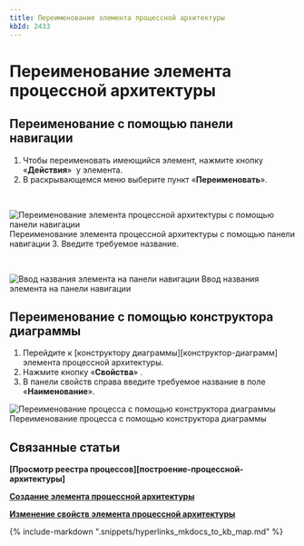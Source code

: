 ```yaml
---
title: Переименование элемента процессной архитектуры
kbId: 2433
---
```


# Переименование элемента процессной архитектуры

## Переименование с помощью панели навигации

1. Чтобы переименовать имеющийся элемент, нажмите кнопку «**Действия**» *‌* у элемента.
2. В раскрывающемся меню выберите пункт «**Переименовать**».

 

![Переименование элемента процессной архитектуры с помощью панели навигации](https://kb.comindware.ru/assets/process_architecture_modeling_rename_from_navigation.png)
Переименование элемента процессной архитектуры с помощью панели навигации
3. Введите требуемое название.

 

![Ввод названия элемента на панели навигации](https://kb.comindware.ru/assets/process_architecture_modeling_rename_on_creation.png)
Ввод названия элемента на панели навигации

## Переименование с помощью конструктора диаграммы

1. Перейдите к [конструктору диаграммы][конструктор-диаграмм] элемента процессной архитектуры.
2. Нажмите кнопку «**Свойства**» *‌*.
3. В панели свойств справа введите требуемое название в поле «**Наименование**».
![Переименование процесса с помощью конструктора диаграммы](https://kb.comindware.ru/assets/process_architecture_modeling_rename_from_properties.png)
Переименование процесса с помощью конструктора диаграммы

## Связанные статьи

**[Просмотр реестра процессов][построение-процессной-архитектуры]**

**[Создание элемента процессной архитектуры](https://kb.comindware.ru/article.php?id=2432)**

**[Изменение свойств элемента процессной архитектуры](https://kb.comindware.ru/article.php?id=2438)**

{% include-markdown ".snippets/hyperlinks_mkdocs_to_kb_map.md" %}
